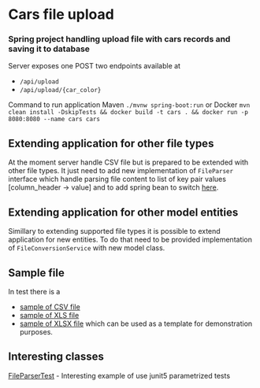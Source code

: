 # Cars file upload
### Spring project handling upload file with cars records and saving it to database

Server exposes one POST two endpoints available at
- `/api/upload`
- `/api/upload/{car_color}`

Command to run application 
Maven `./mvnw spring-boot:run` 
or 
Docker `mvn clean install -DskipTests && docker build -t cars . && docker run -p 8080:8080 --name cars cars`

## Extending application for other file types
At the moment server handle CSV file but is prepared to be extended with other file types. It just need to add new implementation of `FileParser` interface which handle parsing file content to list of key pair values [column_header -> value] and to add spring bean to switch [here](https://github.com/Piterowsky/samochody/blob/master/src/main/java/pl/piterowsky/cars/facade/CarFacade.java).

## Extending application for other model entities
Simillary to extending supported file types it is possible to extend application for new entities. To do that need to be provided implementation of `FileConversionService` with new model class.

## Sample file
In test there is a 
- [sample of CSV file](https://github.com/Piterowsky/samochody/blob/master/src/test/resources/cars.csv)
- [sample of XLS file](https://github.com/Piterowsky/samochody/blob/master/src/test/resources/cars.xls)
- [sample of XLSX file](https://github.com/Piterowsky/samochody/blob/master/src/test/resources/cars.xlsx)
which can be used as a template for demonstration purposes.

## Interesting classes
[FileParserTest](https://github.com/Piterowsky/file-upload-service/blob/master/src/test/java/pl/piterowsky/cars/file/parser/impl/FileParserTest.java) - Interesting example of use junit5 parametrized tests
